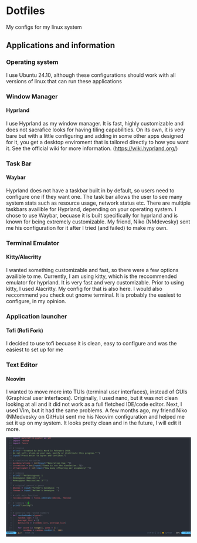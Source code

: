 # Dotfiles


My configs for my linux system

## Applications and information

### Operating system

I use Ubuntu 24.10, although these configurations should work with all versions of linux that can run these applications

### Window Manager
#### Hyprland

I use Hyprland as my window manager. It is fast, highly customizable and does not sacrafice looks for having tiling capabilities. On its own, it is very bare but with a little configuring and adding in some other apps designed for it, you get a desktop enviroment that is tailored directly to how you want it. See the official wiki for more information. (https://wiki.hyprland.org/)

### Task Bar 
#### Waybar

Hyprland does not have a taskbar built in by default, so users need to configure one if they want one. The task bar allows the user to see many system stats such as resource usage, network status etc. There are multiple taskbars availible for Hyprland, depending on your operating system. I chose to use Waybar, becuase it is built specifically for hyprland and is known for being extremely customizable. My friend, Niko (NMdevesky) sent me his configuration for it after I tried (and failed) to make my own.

### Terminal Emulator
#### Kitty/Alacritty

I wanted something customizable and fast, so there were a few options availible to me. Currently, I am using kitty, which is the reccommended emulator for hyprland. It is very fast and very customizable. Prior to using kitty, I used Alacritty. My config for that is also here. I would also reccommend you check out gnome terminal. It is probably the easiest to configure, in  my opinion.

### Application launcher
#### Tofi (Rofi Fork)

I decided to use tofi becuase it is clean, easy to configure and was the easiest to set up for me

### Text Editor
#### Neovim

I wanted to move more into TUIs (terminal user interfaces), instead of GUIs (Graphical user interfaces). Originally, I used nano, but it was not clean looking at all and it did not work as a full fletched IDE/code editor. Next, I used Vim, but it had the same problems. A few months ago, my friend Niko (NMedvesky on GitHub) sent me his Neovim configuration and helped me set it up on my system. It looks pretty clean and in the future, I will edit it more.

![a screenshot](https://github.com/Eric-Ward475/dotfiles/blob/main/repo_imgs/nvim%20ss.png?raw=true)
